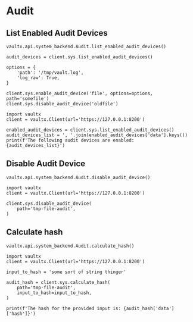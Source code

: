 # Audit

## List Enabled Audit Devices

`vaultx.api.system_backend.Audit.list_enabled_audit_devices()`

```python3
audit_devices = client.sys.list_enabled_audit_devices()

options = {
    'path': '/tmp/vault.log',
    'log_raw': True,
}

client.sys.enable_audit_device('file', options=options, path='somefile')
client.sys.disable_audit_device('oldfile')
```

```python3
import vaultx
client = vaultx.Client(url='https://127.0.0.1:8200')

enabled_audit_devices = client.sys.list_enabled_audit_devices()
audit_devices_list = ', '.join(enabled_audit_devices['data'].keys())
print(f'The following audit devices are enabled: {audit_devices_list}')
```

## Disable Audit Device

`vaultx.api.system_backend.Audit.disable_audit_device()`

```python3
import vaultx
client = vaultx.Client(url='https://127.0.0.1:8200')

client.sys.disable_audit_device(
    path='tmp-file-audit',
)
```

## Calculate hash

`vaultx.api.system_backend.Audit.calculate_hash()`

```python3
import vaultx
client = vaultx.Client(url='https://127.0.0.1:8200')

input_to_hash = 'some sort of string thinger'

audit_hash = client.sys.calculate_hash(
    path='tmp-file-audit',
    input_to_hash=input_to_hash,
)

print(f'The hash for the provided input is: {audit_hash['data']['hash']}')
```

